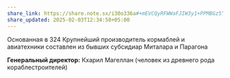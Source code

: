 ```yaml
---
share_link: https://share.note.sx/i30o336a#+mEVCQyRFWWaFJIW3y1+PPMBGz5YT6Y+SQwD/+40QTM
share_updated: 2025-02-03T12:34:50+05:00
---
```

Основанная в 324 Крупнейший производитель кормаблей и авиатехники
составлен из бывших субсидиар Миталара и Парагона

**Генеральный директор:** Кхарил Магеллан (человек из древнего рода кораблестроителей)